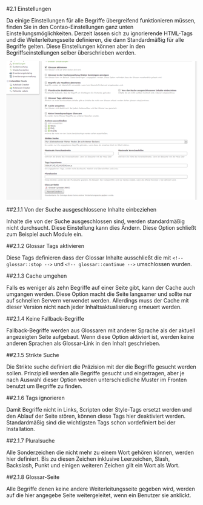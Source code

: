 #2.1 Einstellungen

Da einige Einstellungen für alle Begriffe übergreifend funktionieren müssen, finden Sie in den Contao-Einstellungen ganz unten Einstellungsmöglichkeiten. Derzeit lassen sich zu ignorierende HTML-Tags und die Weiterleitungsseite definieren, die dann Standardmäßig für alle Begriffe gelten. Diese Einstellungen können aber in den Begriffseinstellungen selber überschrieben werden.

![Einstellungen > Glossar Einstellungen](https://raw.githubusercontent.com/kbits/SWGlossar/kbits_doku_swglossar/documentation/images/Einstellungen.PNG)

##2.1.1 Von der Suche ausgeschlossene Inhalte einbeziehen

Inhalte die von der Suche ausgeschlossen sind, werden standardmäßig nicht durchsucht. Diese Einstellung kann dies Ändern. Diese Option schließt zum Beispiel auch Module ein.

##2.1.2 Glossar Tags aktivieren

Diese Tags definieren dass der Glossar Inhalte ausschließt die mit `<!-- glossar::stop -->` und `<!-- glossar::continue -->` umschlossen wurden.

##2.1.3 Cache umgehen

Falls es weniger als zehn Begriffe auf einer Seite gibt, kann der Cache auch umgangen werden. Diese Option macht die Seite langsamer und sollte nur auf schnellen Servern verwendet werden. Allerdings muss der Cache mit dieser Version nicht nach jeder Inhaltsaktualisierung erneuert werden.

##2.1.4 Keine Fallback-Begriffe

Fallback-Begriffe werden aus Glossaren mit anderer Sprache als der aktuell angezeigten Seite aufgebaut. Wenn diese Option aktiviert ist, werden keine anderen Sprachen als Glossar-Link in den Inhalt geschrieben.

##2.1.5 Strikte Suche

Die Strikte suche definiert die Präzision mit der die Begriffe gesucht werden sollen. Prinzipiell werden alle Begriffe gesucht und eingetragen, aber je nach Auswahl dieser Option werden unterschiedliche Muster im Fronten benutzt um Begriffe zu finden.

##2.1.6 Tags ignorieren

Damit Begriffe nicht in Links, Scripten oder Style-Tags  ersetzt werden und den Ablauf der Seite stören, können diese Tags hier deaktiviert werden. Standardmäßig sind die wichtigsten Tags schon vordefiniert bei der Installation.

##2.1.7 Pluralsuche

Alle Sonderzeichen die nicht mehr zu einem Wort gehören können, werden hier definiert. Bis zu diesen Zeichen inklusive Leerzeichen, Slash, Backslash, Punkt und einigen weiteren Zeichen gilt ein Wort als Wort.

##2.1.8 Glossar-Seite

Alle Begriffe denen keine andere Weiterleitungsseite gegeben wird, werden auf die hier angegebe Seite weitergeleitet, wenn ein Benutzer sie anklickt.
